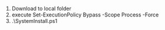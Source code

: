 1. Download to local folder
2. execute Set-ExecutionPolicy Bypass -Scope Process -Force
3. .\SystemInstall.ps1